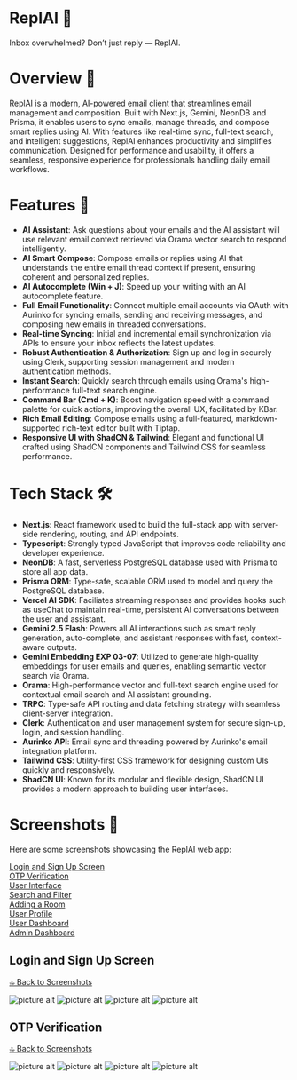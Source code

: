 # ReplAI 🤖 #
Inbox overwhelmed? Don’t just reply — ReplAI.

# Overview 🚀 #
ReplAI is a modern, AI-powered email client that streamlines email management and composition. Built with Next.js, Gemini, NeonDB and Prisma, it enables users to sync emails, manage threads, and compose smart replies using AI. With features like real-time sync, full-text search, and intelligent suggestions, ReplAI enhances productivity and simplifies communication. Designed for performance and usability, it offers a seamless, responsive experience for professionals handling daily email workflows.

# Features 🌟 #
* **AI Assistant**: Ask questions about your emails and the AI assistant will use relevant email context retrieved via Orama vector search to respond intelligently.
* **AI Smart Compose**: Compose emails or replies using AI that understands the entire email thread context if present, ensuring coherent and personalized replies.
* **AI Autocomplete (Win + J)**: Speed up your writing with an AI autocomplete feature.
* **Full Email Functionality**: Connect multiple email accounts via OAuth with Aurinko for syncing emails, sending and receiving messages, and composing new emails in threaded conversations.
* **Real-time Syncing**: Initial and incremental email synchronization via APIs to ensure your inbox reflects the latest updates.
* **Robust Authentication & Authorization**: Sign up and log in securely using Clerk, supporting session management and modern authentication methods.
* **Instant Search**: Quickly search through emails using Orama's high-performance full-text search engine.
* **Command Bar (Cmd + K)**: Boost navigation speed with a command palette for quick actions, improving the overall UX, facilitated by KBar.
* **Rich Email Editing**: Compose emails using a full-featured, markdown-supported rich-text editor built with Tiptap.
* **Responsive UI with ShadCN & Tailwind**: Elegant and functional UI crafted using ShadCN components and Tailwind CSS for seamless performance.
  
# Tech Stack 🛠 #
* **Next.js**: React framework used to build the full-stack app with server-side rendering, routing, and API endpoints.
* **Typescript**: Strongly typed JavaScript that improves code reliability and developer experience.
* **NeonDB**: A fast, serverless PostgreSQL database used with Prisma to store all app data.
* **Prisma ORM**: Type-safe, scalable ORM used to model and query the PostgreSQL database.
* **Vercel AI SDK**: Faciliates streaming responses and provides hooks such as useChat to maintain real-time, persistent AI conversations between the user and assistant.
* **Gemini 2.5 Flash**: Powers all AI interactions such as smart reply generation, auto-complete, and assistant responses with fast, context-aware outputs.
* **Gemini Embedding EXP 03-07**: Utilized to generate high-quality embeddings for user emails and queries, enabling semantic vector search via Orama.
* **Orama**: High-performance vector and full-text search engine used for contextual email search and AI assistant grounding.
* **TRPC**: Type-safe API routing and data fetching strategy with seamless client-server integration.
* **Clerk**: Authentication and user management system for secure sign-up, login, and session handling.
* **Aurinko API**: Email sync and threading powered by Aurinko's email integration platform.
* **Tailwind CSS**: Utility-first CSS framework for designing custom UIs quickly and responsively.
* **ShadCN UI**: Known for its modular and flexible design, ShadCN UI provides a modern approach to building user interfaces.

# Screenshots 📸 #
Here are some screenshots showcasing the ReplAI web app:

[Login and Sign Up Screen](#login-and-sign-up-screen)  
[OTP Verification](#otp-verification)  
[User Interface](#user-interface)  
[Search and Filter](#search-and-filter)  
[Adding a Room](#adding-a-room)  
[User Profile](#user-profile)  
[User Dashboard](#user-dashboard)  
[Admin Dashboard](#admin-dashboard)


## Login and Sign Up Screen ##
[🔝 Back to Screenshots](#screenshots-)

![picture alt](https://firebasestorage.googleapis.com/v0/b/wander-nest-3a4ef.appspot.com/o/UI%2FScreenshot%20(64).png?alt=media&token=8d2912ee-e9d2-416f-a69d-94cbb6c89c12)
![picture alt](https://firebasestorage.googleapis.com/v0/b/wander-nest-3a4ef.appspot.com/o/UI%2FScreenshot%20(66).png?alt=media&token=459dae94-2ea0-4003-9fb0-8c9413d7e8b8)
![picture alt](https://firebasestorage.googleapis.com/v0/b/wander-nest-3a4ef.appspot.com/o/UI%2FScreenshot%20(68).png?alt=media&token=e47c8a58-6d66-4a0c-8b95-bea401cfade2)
![picture alt](https://firebasestorage.googleapis.com/v0/b/wander-nest-3a4ef.appspot.com/o/UI%2FScreenshot%20(72).png?alt=media&token=812884fe-0e1b-4a9e-8807-381705313951)

## OTP Verification ##
[🔝 Back to Screenshots](#screenshots-)

![picture alt](https://firebasestorage.googleapis.com/v0/b/wander-nest-3a4ef.appspot.com/o/UI%2FScreenshot%20(69).png?alt=media&token=02eba28a-2a4a-4c7e-833c-5e149f4c5ee6)
![picture alt](https://firebasestorage.googleapis.com/v0/b/wander-nest-3a4ef.appspot.com/o/UI%2FWhatsApp%20Image%202025-06-16%20at%2015.00.04.jpeg?alt=media&token=eb43fbac-16fb-442c-9dfc-487a2f7d6155)
![picture alt](https://firebasestorage.googleapis.com/v0/b/wander-nest-3a4ef.appspot.com/o/UI%2FScreenshot%20(70).png?alt=media&token=0fdb3a25-dd2a-42d5-b863-3386966a98f7)
![picture alt](https://firebasestorage.googleapis.com/v0/b/wander-nest-3a4ef.appspot.com/o/UI%2FScreenshot%20(71).png?alt=media&token=23a639e4-6aef-4632-ad3b-3470626f481d)
